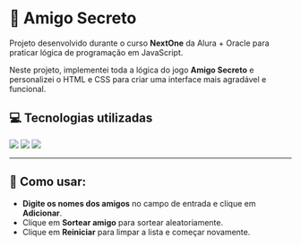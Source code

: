 # 🎁 Amigo Secreto

Projeto desenvolvido durante o curso **NextOne** da Alura + Oracle para praticar lógica de programação em JavaScript.

Neste projeto, implementei toda a lógica do jogo **Amigo Secreto** e personalizei o HTML e CSS para criar uma interface mais agradável e funcional.

## 💻 Tecnologias utilizadas

<div>
  <img src="https://img.shields.io/badge/HTML-239120?style=for-the-badge&logo=html5&logoColor=white">
  <img src="https://img.shields.io/badge/CSS-239120?&style=for-the-badge&logo=css3&logoColor=white">
  <img src="https://img.shields.io/badge/JavaScript-F7DF1E?style=for-the-badge&logo=javascript&logoColor=black">
</div>

---

## 🚀 Como usar:

- **Digite os nomes dos amigos** no campo de entrada e clique em **Adicionar**.
- Clique em **Sortear amigo** para sortear aleatoriamente.
- Clique em **Reiniciar** para limpar a lista e começar novamente.
